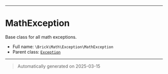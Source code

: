 ***

# MathException

Base class for all math exceptions.



* Full name: `\Brick\Math\Exception\MathException`
* Parent class: [`Exception`](../../../Exception.md)






***
> Automatically generated on 2025-03-15
